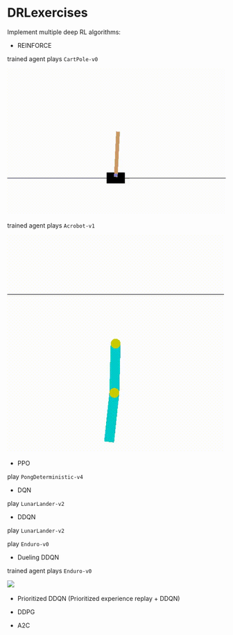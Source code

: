 # DRLexercises

Implement multiple deep RL algorithms:
- REINFORCE

trained agent plays `CartPole-v0`

![](REINFORCE/videos/cartpole.gif)

trained agent plays `Acrobot-v1`

![](REINFORCE/videos/acrobot.gif)

- PPO

play `PongDeterministic-v4`

- DQN

play `LunarLander-v2`

- DDQN

play `LunarLander-v2`

play `Enduro-v0`

- Dueling DDQN

trained agent plays `Enduro-v0`

  ![](DuelingDDQN/videos/trained2.gif)

- Prioritized DDQN (Prioritized experience replay + DDQN)

- DDPG

- A2C
